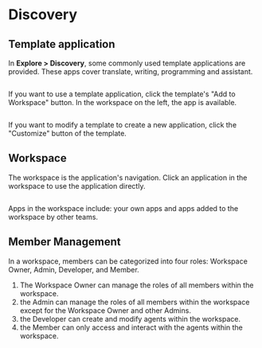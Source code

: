 # Discovery

## Template application

In **Explore > Discovery**, some commonly used template applications are provided. These apps cover translate, writing, programming and assistant.

<figure><img src="../explore/images/explore-app.jpg" alt=""><figcaption></figcaption></figure>

If you want to use a template application, click the template's "Add to Workspace" button. In the workspace on the left, the app is available.

<figure><img src="../explore/images/creat-customize-app.jpg" alt=""><figcaption></figcaption></figure>

If you want to modify a template to create a new application, click the "Customize" button of the template.

## Workspace

The workspace is the application's navigation. Click an application in the workspace to use the application directly.

<figure><img src="../explore/images/workspace.jpg" alt=""><figcaption></figcaption></figure>

Apps in the workspace include: your own apps and apps added to the workspace by other teams.

## Member Management

In a workspace, members can be categorized into four roles: Workspace Owner, Admin, Developer, and Member. 
1. The Workspace Owner can manage the roles of all members within the workspace. 
2. the Admin can manage the roles of all members within the workspace except for the Workspace Owner and other Admins. 
3. the Developer can create and modify agents within the workspace. 
4. the Member can only access and interact with the agents within the workspace.